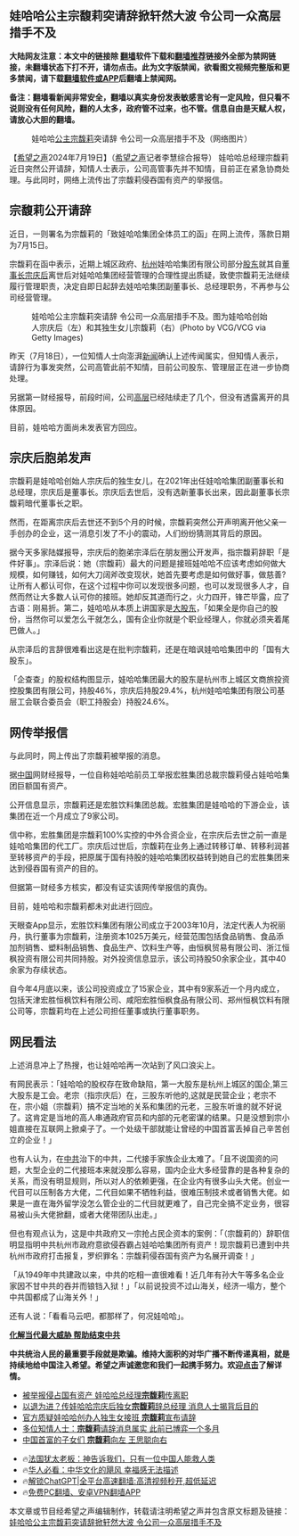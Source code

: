  <!-- 面包屑导航 --> <h2>娃哈哈公主宗馥莉突请辞掀轩然大波 令公司一众高层措手不及</h2> <p class="notice"><b>大陆网友注意：本文中的链接除 <a href="https://github.com/bannedbook/fanqiang" >翻墙</a>软件下载和<a href="https://github.com/killgcd/justmysocks/blob/master/README.md">翻墙推荐</a>链接外全部为禁网链接，未翻墙状态下打不开，请勿点击。此为文字版禁闻，欲看图文视频完整版和更多禁闻，请下载<a href="https://github.com/bannedbook/fanqiang">翻墙软件或APP</a>后翻墙上禁闻网。</p><p>备注：翻墙看新闻非常安全，翻墙以真实身份发表敏感言论有一定风险，但只看不说则没有任何风险，翻的人太多，政府管不过来，也不管。信息自由是天赋人权，请放心大胆的翻墙。</b></p>  <div class="entry"> <figure><figcaption>娃哈哈<a href="https://www.bannedbook.org/bnews/tag/%e5%85%ac%e4%b8%bb/" class="st_tag internal_tag" rel="tag" title="标签 公主 下的日志">公主</a><a href="https://www.bannedbook.org/bnews/tag/%e5%ae%97%e9%a6%a5%e8%8e%89/" class="st_tag internal_tag" rel="tag" title="标签 宗馥莉 下的日志">宗馥莉</a>突请辞 令公司一众高层措手不及（网络图片）</figcaption></figure> <p>【<span class='wp_keywordlink_affiliate'><a href="https://www.soundofhope.org" title="希望之声" target="_blank">希望之声</a></span>2024年7月19日】（<a href="https://www.bannedbook.org/bnews/tag/%e5%b8%8c%e6%9c%9b%e4%b9%8b%e5%a3%b0/" class="st_tag internal_tag" rel="tag" title="标签 希望之声 下的日志">希望之声</a>记者李慧综合报导） 娃哈哈总经理宗馥莉近日突然公开请辞，知情人士表示，公司高管事先并不知情，目前正在紧急协商处理。与此同时，网络上流传出了宗馥莉侵吞国有资产的举报信。</p> <h2><strong>宗馥莉公开请辞</strong></h2> <p>近日，一则署名为宗馥莉的「致娃哈哈集团全体员工的函」在网上流传，落款日期为7月15日。</p> <p>宗馥莉在函中表示，近期上城区政府、<a href="https://www.bannedbook.org/bnews/tag/%e6%9d%ad%e5%b7%9e/" class="st_tag internal_tag" rel="tag" title="标签 杭州 下的日志">杭州</a>娃哈哈集团有限公司部分<a href="https://www.bannedbook.org/bnews/tag/%E8%82%A1%E4%B8%9C/" class="st_tag internal_tag" rel="tag" title="标签 股东 下的日志">股东</a>就其自<a href="https://www.bannedbook.org/bnews/tag/%e8%91%a3%e4%ba%8b%e9%95%bf/" class="st_tag internal_tag" rel="tag" title="标签 董事长 下的日志">董事长</a><a href="https://www.bannedbook.org/bnews/tag/%e5%ae%97%e5%ba%86%e5%90%8e/" class="st_tag internal_tag" rel="tag" title="标签 宗庆后 下的日志">宗庆后</a>离世后对娃哈哈集团经营管理的合理性提出质疑，致使宗馥莉无法继续履行管理职责，决定自即日起辞去娃哈哈集团副董事长、总经理职务，不再参与公司经营管理。</p> <figure><figcaption>娃哈哈公主宗馥莉突请辞 令公司一众高层措手不及。图为娃哈哈创始人宗庆后（左）和其独生女儿宗馥莉（右）(Photo by VCG/VCG via Getty Images)</figcaption></figure> <p>昨天（7月18日），一位知情人士向澎湃<span class='wp_keywordlink_affiliate'><a href="https://www.bannedbook.org/" title="新闻">新闻</a></span>确认上述传闻属实，但知情人表示，请辞行为事发突然，公司高管此前不知情，目前公司股东、管理层正在进一步协商处理。</p> <p>另据第一财经报导，前段时间，公司<span class='wp_keywordlink_affiliate'><a href="https://www.bannedbook.org/bnews/ccpdope/" title="中共高层内幕" target="_blank">高层</a></span>已经陆续走了几个，但没有透露离开的具体原因。</p> <p>目前，娃哈哈方面尚未发表官方回应。</p> <h2><strong>宗庆后胞弟发声</strong></h2> <p>宗馥莉是娃哈哈创始人宗庆后的独生女儿，在2021年出任娃哈哈集团副董事长和总经理，宗庆后是董事长。宗庆后去世后，没有选新董事长出来，因此副董事长宗馥莉暗代董事长之职。</p>  <p>然而，在距离宗庆后去世还不到5个月的时候，宗馥莉突然公开声明离开他父亲一手创办的企业，这一消息引发了不小的震动，人们纷纷猜测其背后的原因。</p> <p>据今天多家陆媒报导，宗庆后的胞弟宗泽后在朋友圈公开发声，指宗馥莉辞职「是件好事」。宗泽后说：她（宗馥莉）最大的问题是接班娃哈哈不应该考虑如何做大规模，如何赚钱，如何大刀阔斧改变现状，她首先要考虑是如何做好事，做慈善?让所有人都认可你，在这个过程中你可以发现很多问题，也可以发现很多人才，自然而然让大多数人认可你的接班。她却反其道而行之，火力四开，锋芒毕露，应了古语：刚易折。第二，娃哈哈从本质上讲国家是<a href="https://www.bannedbook.org/bnews/tag/%E5%A4%A7%E8%82%A1%E4%B8%9C/" class="st_tag internal_tag" rel="tag" title="标签 大股东 下的日志">大股东</a>，「如果全是你自己的股份，当然你可以爱怎么干就怎么，国有企业你就是个职业经理人，你就必须夹着尾巴做人。」</p> <p>从宗泽后的言辞很难看出这是在批判宗馥莉，还是在暗讽娃哈哈集团中的「国有大股东」。</p> <p>「企查查」的股权结构图显示，娃哈哈集团最大的股东是杭州市上城区文商旅投资控股集团有限公司，持股46%，宗庆后持股29.4%，杭州娃哈哈集团有限公司基层工会联合委员会（职工持股会）持股24.6%。</p> <h2><strong>网传举报信</strong></h2> <p>与此同时，网上传出了宗馥莉被举报的消息。</p> <figure><figcaption></figcaption></figure> <p>据<span class='wp_keywordlink_affiliate'><a href="https://www.bannedbook.org/" title="中国" target="_blank">中国</a></span>网财经报导，一位自称娃哈哈前员工举报宏胜集团总裁宗馥莉侵占娃哈哈集团巨额国有资产。</p> <p>公开信息显示，宗馥莉还是宏胜饮料集团总裁。宏胜集团是娃哈哈的下游企业，该集团在近一个月成立了9家公司。</p>  <p>信中称，宏胜集团是宗馥莉100%实控的中外合资企业，在宗庆后去世之前一直是娃哈哈集团的代工厂。宗庆后过世后，宗馥莉在业务上通过转移订单、转移利润甚至转移资产的手段，把原属于国有持股的娃哈哈集团权益转到她自己的宏胜集团来达到侵吞国有资产的目的。</p> <p>但据第一财经多方核实，都没有证实该网传举报信的真伪。</p> <p>目前，娃哈哈和宗馥莉都未对此进行回应。</p> <p>天眼查App显示，宏胜饮料集团有限公司成立于2003年10月，法定代表人为祝丽丹，执行董事为宗馥莉，注册资本1025万美元，经营范围包括食品销售、食品添加剂销售、塑料制品销售、食品生产、饮料生产等，由恒枫贸易有限公司、浙江恒枫投资有限公司共同持股。对外投资信息显示，该公司持股50余家企业，其中40余家为存续状态。</p> <p>自今年4月底以来，该公司投资成立了15家企业，其中有9家系近一个月内成立，包括天津宏胜恒枫饮料有限公司、咸阳宏胜恒枫食品有限公司、郑州恒枫饮料有限公司等，宗馥莉均在上述公司担任董事或执行董事职务。</p> <h2><strong>网民看法</strong></h2> <p>上述消息冲上了热搜，也让娃哈哈再一次站到了风口浪尖上。</p> <p>有网民表示：「娃哈哈的股权存在致命缺陷，第一大股东是杭州上城区的国企,第三大股东是工会。老宗（指宗庆后）在，三股东听他的,这就是民营企业；老宗不在，宗小姐（宗馥莉）搞不定当地的关系和集团的元老，三股东听谁的就不好说了。这肯定是当地的高人串通政府官员和内部的元老密谋的结果。只是没想到宗小姐直接在互联网上掀桌子了。一个处级干部就能让曾经的中国首富丢掉自己辛苦创立的企业！」</p>  <p>也有人认为，在<a href="https://www.bannedbook.org/bnews/tag/%e4%b8%ad%e5%85%b1/" class="st_tag internal_tag" rel="tag" title="标签 中共 下的日志">中共</a>治下的中共，二代接手家族企业太难了。「且不说国资的问题，大型企业的二代接班本来就没那么容易，国内企业大多经营靠的是各种复杂的关系，而没有明显规则，所以对人的依赖更强，在企业内有很多山头大佬。创业一代目可以压制各方大佬，二代目如果不牺牲利益，很难压制技术或者销售大佬。如果是一直在海外留学没怎么管企业的二代目就更难了，自己完全搞不定业务，很容易被山头大佬掀翻，或者大佬带团队出走。」</p> <p>但也有观点认为，这是中共政府又一宗抢占民企资本的案例：「（宗馥莉的）辞职信明显指明中共杭州市政府意欲侵吞霸占娃哈哈集团所有资产！现宗馥莉已遭到中共杭州市政府打击报复，罗织罪名：宗馥莉侵吞国有资产为名展开调查！」</p> <p>「从1949年中共建政以来，中共的吃相一直很难看！近几年有孙大午等多名企业家因不甘中共的吞并而锒铛入狱！」「以前说投资不过山海关，经济一塌方，整个中共国都成了山海关外！」</p> <p>还有人说：「看看马云吧，都那样了，何况娃哈哈」。</p> <p><a href="https://freechinanow.org/?f=bannedbook_org"><b>化解当代最大威胁</b><b> </b><b>帮助结束中共</b></a></p> <p><b>中共统治人民的最重要手段就是欺骗。维持大面积的对华广播不断传递真相，就是持续地给中国注入希望。希望之声诚邀您和我们一起携手努力。欢迎</b><a href="https://freechinanow.org/?f=bannedbook_org"><b>点击</b></a><b>了解详情。</b></p> <!--<div id="taboola-mid-1"></div>--><ul class='op-related-articles' title='相关阅读'> <li><a href='https://www.bannedbook.org/bnews/headline/20240719/2064271.html' target='_blank'>被举报侵占国有资产 娃哈哈总经理<b>宗馥莉</b>传离职</a></li> <li><a href='https://www.bannedbook.org/bnews/finance/20240718/2063955.html' target='_blank'>以退为进？传娃哈哈宗庆后独女<b>宗馥莉</b>辞总经理 消息人士揭背后目的</a></li> <li><a href='https://www.bannedbook.org/bnews/topimagenews/20240718/2063954.html' target='_blank'>官方质疑娃哈哈创办人独生女接班 <b>宗馥莉</b>宣布请辞</a></li> <li><a href='https://www.bannedbook.org/bnews/itnews/20240718/2063906.html' target='_blank'>多位知情人士：<b>宗馥莉</b>请辞消息属实 此前已博弈一个多月</a></li> <li><a href='https://www.bannedbook.org/bnews/cnnews/20240404/2020838.html' target='_blank'>中国首富的子女们 <b>宗馥莉</b>向左 王思聪向右</a></li> </ul> <ul class="texttj"> <li>🔥<a href="https://www.bannedbook.org/bnews/ssgc/20230219/1850782.html" target="_blank">法国犹太老板：神告诉我们，只有一位中国人能救人类</a></li> <li>🔥<a href="https://www.bannedbook.org/bnews/comments/20220220/1694796.html" target="_blank">华人必看：中华文化的飓风 幸福感无法描述</a></li> <li>🔥<a href="https://github.com/bannedbook/fanqiang/wiki/V2ray%E6%9C%BA%E5%9C%BA" target="_blank">解锁ChatGPT|全平台高速翻墙:高清视频秒开,超低延迟</a></li> <li>🔥<a href="https://github.com/bannedbook/fanqiang/wiki/%E7%A6%81%E9%97%BB%E7%BD%91%E5%AE%89%E5%8D%93%E7%BF%BB%E5%A2%99%E6%96%B0%E9%97%BBAPP" target="_blank">免费PC翻墙、安卓VPN翻墙APP</a></li> </ul><p>本文章或节目经希望之声编辑制作，转载请注明希望之声并包含原文标题及链接：<a class="src_link" href="https://m.soundofhope.org/post/827092" target="_blank">娃哈哈公主宗馥莉突请辞掀轩然大波 令公司一众高层措手不及</a></p> <a name='sharetosocial'></a> <div style="margin-bottom:5px;padding-bottom:5px;clear:both"> <div id="archive-pix-1" class="banner-ads"> <!-- AuctionX Display platform tag START --> <div id="27602x728x90x621x_ADSLOT1" clicktrack="%%CLICK_URL_ESC%%"></div>  <!-- AuctionX Display platform tag END --> </div> <div id="archive-pix-2" class="banner-ads"> <!-- AuctionX Display platform tag START --> <div id="27556x300x250x621x_ADSLOT1" clicktrack="%%CLICK_URL_ESC%%" style="margin:0 auto;text-align:center"></div>  <!-- AuctionX Display platform tag END --> </div> </div>  <div id="archive-pix-1" class="banner-ads"> <!-- AuctionX Display platform tag START --> <div id="27603x728x90x621x_ADSLOT1" clicktrack="%%CLICK_URL_ESC%%"></div>  <!-- AuctionX Display platform tag END --> </div> </div><!--END ENTRY--> 